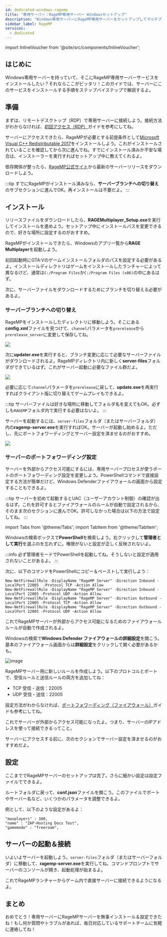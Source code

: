 ```yaml
---
id: dedicated-windows-ragemp
title: "専用サーバー：RageMP専用サーバー Windowsセットアップ"
description: "Windows専用サーバーにRageMP専用サーバーをセットアップしてマルチプレイヤーGTA Vセッションをホストする方法 → 今すぐチェック"
sidebar_label: RageMP
services:
  - dedicated
---
```


import InlineVoucher from '@site/src/components/InlineVoucher';

## はじめに

Windows専用サーバーを持っていて、そこにRageMP専用サーバーサービスをインストールしたい？それならここがピッタリ！このガイドでは、サーバーにこのサービスをインストールする手順をステップバイステップで解説するよ。

<InlineVoucher />

## 準備

まずは、リモートデスクトップ（RDP）で専用サーバーに接続しよう。接続方法がわからなければ、[初回アクセス（RDP）](vserver-windows-userdp.md)ガイドを参考にしてね。

サーバーにアクセスできたら、RageMPが必要とする前提条件として[Microsoft Visual C++ Redistributable 2017](https://aka.ms/vs/15/release/VC_redist.x64.exe)をインストールしよう。これがインストールされていることを確認してから次に進んでね。すでにインストール済みか不安な場合は、インストーラーを実行すればセットアップ中に教えてくれるよ。

依存関係が整ったら、[RageMP公式サイト](https://cdn.rage.mp/public/files/RAGEMultiplayer_Setup.exe)から最新のサーバーリリースをダウンロードしよう。

:::tip
すでにRageMPがインストール済みなら、**サーバーブランチへの切り替え**のサブセクションに進んでOK。再インストールは不要だよ。
:::

## インストール

リリースファイルをダウンロードしたら、**RAGEMultiplayer_Setup.exe**を実行してインストールを進めよう。セットアップ中にインストールパスを変更できるので、好きな場所に設定するのがおすすめ。

RageMPがインストールできたら、Windowsのアプリ一覧から**RAGE Multiplayer**を起動しよう。

初回起動時にGTA:Vのゲームインストールフォルダのパスを設定する必要があるよ。インストールディレクトリはゲームをインストールしたランチャーによって異なるけど、通常は`C:/Program Files`か`C:/Program Files (x86)`の中にあるはず。

次に、サーバーファイルをダウンロードするためにブランチを切り替える必要があるよ。

### サーバーブランチへの切り替え

RageMPをインストールしたディレクトリに移動しよう。そこにある**config.xml**ファイルを見つけて、`channel`パラメータを`prerelease`から`prerelease_server`に変更して保存してね。

![](https://screensaver01.zap-hosting.com/index.php/s/zbZfQCdnjjqmdbs/preview)

次に**updater.exe**を実行すると、ブランチ変更に応じて必要なサーバーファイルがダウンロードされるよ。RageMPディレクトリ内に新しく**server-files**フォルダができているはず。これがサーバー起動に必要なファイル群だよ。

![](https://screensaver01.zap-hosting.com/index.php/s/FpK5GdwnHMRRkfD/preview)

必要に応じて`channel`パラメータを`prerelease`に戻して、**update.exe**を再実行すればクライアント版に切り替えてゲームプレイもできるよ。

:::tip
サーバーファイルは好きな場所に移動してフォルダ名を変えてもOK。必ずしも`RAGEMP`フォルダ内で実行する必要はないよ。
:::

サーバーを起動するには、`server-files`フォルダ（またはサーバーフォルダ）内の**ragemp-server.exe**を実行すればOK。サーバーが起動し始めるよ。ただし、先にポートフォワーディングとサーバー設定を済ませるのがおすすめ。

![](https://screensaver01.zap-hosting.com/index.php/s/AiJWmSjsjw7bMYX/preview)

### サーバーのポートフォワーディング設定

サーバーを外部からアクセス可能にするには、専用サーバープロセスが使うポートのポートフォワーディング設定を変更しよう。PowerShellコマンドで直接設定する方法が簡単だけど、Windows Defenderファイアウォールの画面から設定することもできるよ。

:::tip
サーバーを初めて起動するとUAC（ユーザーアカウント制御）の確認が出るはず。これを許可するとファイアウォールのルールが自動で設定されるから、そのまま次のセクションに進んでOK。許可しなかった場合は以下の方法で設定してね。
:::

import Tabs from '@theme/Tabs';
import TabItem from '@theme/TabItem';

<Tabs>
<TabItem value="powershell" label="PowerShellで設定" default>

Windowsの検索ボックスで**PowerShell**を検索しよう。右クリックして**管理者として実行**を選ぶのを忘れずに。権限がないと設定が正しく反映されないよ。

:::info
必ず管理者モードでPowerShellを起動してね。そうしないと設定が適用されないことがあるよ。
:::

次に、以下のコマンドをPowerShellにコピー＆ペーストして実行しよう：

```
New-NetFirewallRule -DisplayName "RageMP Server" -Direction Inbound -LocalPort 22005  -Protocol TCP -Action Allow
New-NetFirewallRule -DisplayName "RageMP Server" -Direction Inbound -LocalPort 22005 -Protocol UDP -Action Allow
New-NetFirewallRule -DisplayName "RageMP Server" -Direction Outbound -LocalPort 22005 -Protocol TCP -Action Allow
New-NetFirewallRule -DisplayName "RageMP Server" -Direction Outbound -LocalPort 22005 -Protocol UDP -Action Allow
```

これでRageMPサーバーが外部からアクセス可能になるためのファイアウォールルールが自動で作成されるよ。

</TabItem>

<TabItem value="windefender" label="Windows Defenderで設定">

Windowsの検索で**Windows Defender ファイアウォールの詳細設定**を開こう。基本のファイアウォール画面からは**詳細設定**をクリックして開く必要があるかも。

![image](https://github.com/zaphosting/docs/assets/42719082/5fb9f943-7e51-4d8f-9df4-2f5ff60857d3)

RageMPサーバー用に新しいルールを作成しよう。以下のプロトコルとポートで、受信ルールと送信ルールの両方を追加してね：

- TCP 受信・送信：22005
- UDP 受信・送信：22005

設定方法がわからなければ、[ポートフォワーディング（ファイアウォール）](vserver-windows-port.md)ガイドも参考にしてね。

</TabItem>
</Tabs>

これでサーバーが外部からアクセス可能になったよ。つまり、サーバーのIPアドレスを使って接続できるってこと。

サーバーにアクセスする前に、次のセクションでサーバー設定を済ませるのがおすすめだよ。

## 設定

ここまででRageMPサーバーのセットアップは完了。さらに細かい設定は設定ファイルでできるよ。

ルートフォルダに戻って、**conf.json**ファイルを開こう。このファイルでポートやサーバー名など、いくつかのパラメータを調整できるよ。

例として、以下のような設定があるよ：

```
"maxplayers" : 100,
"name" : "ZAP-Hosting Docs Test",
"gamemode" : "freeroam",
```

## サーバーの起動＆接続

いよいよサーバーを起動しよう。`server-files`フォルダ（またはサーバーフォルダ）に移動して、**ragemp-server.exe**を実行してね。コマンドプロンプトでサーバーのコンソールが開き、起動処理が始まるよ。

これでRageMPランチャーからゲーム内で直接サーバーに接続できるようになるよ。

## まとめ

おめでとう！専用サーバーにRageMPサーバーを無事インストール＆設定できたね！もし何か質問やトラブルがあれば、毎日対応しているサポートチームに気軽に連絡してね！

<InlineVoucher />